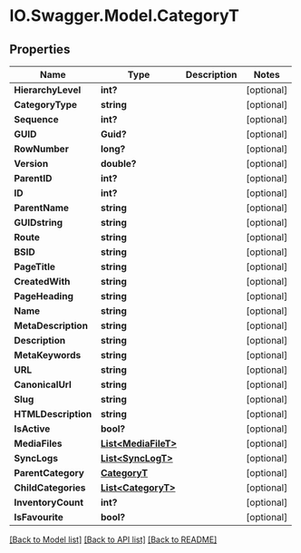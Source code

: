 # IO.Swagger.Model.CategoryT
## Properties

Name | Type | Description | Notes
------------ | ------------- | ------------- | -------------
**HierarchyLevel** | **int?** |  | [optional] 
**CategoryType** | **string** |  | [optional] 
**Sequence** | **int?** |  | [optional] 
**GUID** | **Guid?** |  | [optional] 
**RowNumber** | **long?** |  | [optional] 
**Version** | **double?** |  | [optional] 
**ParentID** | **int?** |  | [optional] 
**ID** | **int?** |  | [optional] 
**ParentName** | **string** |  | [optional] 
**GUIDstring** | **string** |  | [optional] 
**Route** | **string** |  | [optional] 
**BSID** | **string** |  | [optional] 
**PageTitle** | **string** |  | [optional] 
**CreatedWith** | **string** |  | [optional] 
**PageHeading** | **string** |  | [optional] 
**Name** | **string** |  | [optional] 
**MetaDescription** | **string** |  | [optional] 
**Description** | **string** |  | [optional] 
**MetaKeywords** | **string** |  | [optional] 
**URL** | **string** |  | [optional] 
**CanonicalUrl** | **string** |  | [optional] 
**Slug** | **string** |  | [optional] 
**HTMLDescription** | **string** |  | [optional] 
**IsActive** | **bool?** |  | [optional] 
**MediaFiles** | [**List&lt;MediaFileT&gt;**](MediaFileT.md) |  | [optional] 
**SyncLogs** | [**List&lt;SyncLogT&gt;**](SyncLogT.md) |  | [optional] 
**ParentCategory** | [**CategoryT**](CategoryT.md) |  | [optional] 
**ChildCategories** | [**List&lt;CategoryT&gt;**](CategoryT.md) |  | [optional] 
**InventoryCount** | **int?** |  | [optional] 
**IsFavourite** | **bool?** |  | [optional] 

[[Back to Model list]](../README.md#documentation-for-models) [[Back to API list]](../README.md#documentation-for-api-endpoints) [[Back to README]](../README.md)

